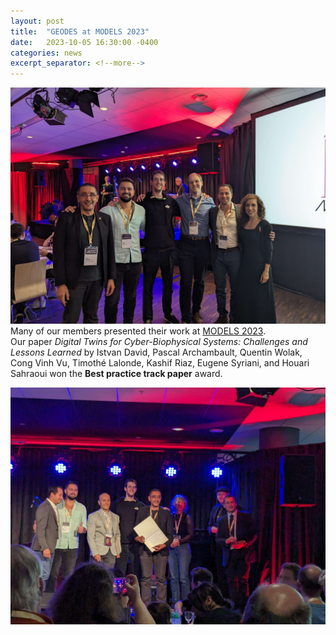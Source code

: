 ```yaml
---
layout: post
title:  "GEODES at MODELS 2023"
date:   2023-10-05 16:30:00 -0400
categories: news
excerpt_separator: <!--more-->
---
```


![The GEODES group 2023-2024](/assets/images/geodes_models_2023.jpg)
Many of our members presented their work at [MODELS 2023](https://conf.researchr.org/home/models-2023).  
Our paper *Digital Twins for Cyber-Biophysical Systems: Challenges and Lessons Learned* 
by Istvan David, Pascal Archambault, Quentin Wolak, Cong Vinh Vu, Timothé Lalonde, Kashif Riaz, Eugene Syriani, and Houari Sahraoui
won the **Best practice track paper** award.
<!--more-->
![The GEODES group 2023-2024](/assets/images/geodes_models_2023_award.jpg)
